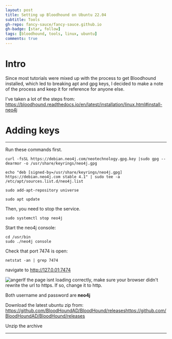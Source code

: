 ```yaml
---
layout: post
title: Setting up Bloodhound on Ubuntu 22.04
subtitle: Tools
gh-repo: fancy-sauce/fancy-sauce.github.io
gh-badge: [star, follow]
tags: [bloodhound, tools, linux, ubuntu]
comments: true
---
```

# Intro

Since most tutorials were mixed up with the process to get Bloodhound installed, which led to breaking apt and gpg keys, I decided to make a note of the process and keep it for reference for anyone else.

I've taken a lot of the steps from:
https://bloodhound.readthedocs.io/en/latest/installation/linux.html#install-neo4j

# Adding keys
---
Run these commands first.

    curl -fsSL https://debian.neo4j.com/neotechnology.gpg.key |sudo gpg --dearmor -o /usr/share/keyrings/neo4j.gpg

    echo "deb [signed-by=/usr/share/keyrings/neo4j.gpg] https://debian.neo4j.com stable 4.1" | sudo tee -a /etc/apt/sources.list.d/neo4j.list

    sudo add-apt-repository universe

    sudo apt update

Then, you need to stop the service.

    sudo systemctl stop neo4j
Start the neo4j console:

    cd /usr/bin
    sudo ./neo4j console

Check that port 7474 is open:

    netstat -an | grep 7474

navigate to http://127.0.01:7474

![anger](https://github.githubassets.com/images/icons/emoji/unicode/1f4a2.png)If the page isnt loading correctly, make sure your browser didn't rewrite the url to https. If so, change it to http.

Both username and password are **neo4j**

Download the latest ubuntu zip from:
https://github.com/BloodHoundAD/BloodHound/releaseshttps://github.com/BloodHoundAD/BloodHound/releases

Unzip the archive

---